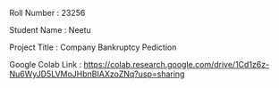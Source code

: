 Roll Number       :   23256

Student Name      :   Neetu

Project Title     :   Company Bankruptcy Pediction

Google Colab Link :   https://colab.research.google.com/drive/1Cd1z6z-Nu6WyJD5LVMoJHbnBIAXzoZNq?usp=sharing

